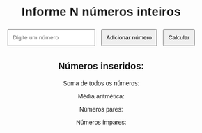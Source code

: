 <!DOCTYPE html>
<html lang="pt-BR">
<head>
    <meta charset="UTF-8">
    <meta name="viewport" content="width=device-width, initial-scale=1.0">
    <style>
        body {
            font-family: Arial, sans-serif;
            margin: 20px;
        }
        input, button {
            padding: 10px;
            margin: 5px;
        }
        .result {
            margin-top: 20px;
        }
        .container{
            align-items: center;
            align-content: center;
            text-align: center;
        }
    </style>
</head>
<body>
    <div class="container">
    <h1>Informe N números inteiros</h1>
    <input type="number" id="numInput" placeholder="Digite um número" />
    <button onclick="adicionarNumero()">Adicionar número</button>
    <button onclick="calcularResultados()">Calcular</button>
    <h2>Números inseridos:</h2>
    <p id="numerosInseridos"></p>
    <div class="result">
        <p>Soma de todos os números: <span id="soma"></span></p>
        <p>Média aritmética: <span id="media"></span></p>
        <p>Números pares: <span id="pares"></span></p>
        <p>Números ímpares: <span id="impares"></span></p>
    </div>
    </div>
    <script>
        let numeros = [];
        function adicionarNumero() {
            const input = document.getElementById('numInput');
            const valor = parseInt(input.value);
            if (!isNaN(valor)) {
                numeros.push(valor);
                document.getElementById('numerosInseridos').textContent = numeros.join(', ');
                input.value = '';  
            } else {
                alert("Por favor, insira um número válido.");
            }
        }
        function calcularResultados() {
            if (numeros.length === 0) {
                alert("Por favor, insira pelo menos um número.");
                return;
            }
            const soma = numeros.reduce((acc, num) => acc + num, 0);
            document.getElementById('soma').textContent = soma;
            const media = soma / numeros.length;
            document.getElementById('media').textContent = media.toFixed(2);
            let pares = 0, impares = 0;
            numeros.forEach(num => {
                if (num % 2 === 0) {
                    pares++;
                } else {
                    impares++;
                }
            });
            document.getElementById('pares').textContent = pares;
            document.getElementById('impares').textContent = impares;
        }
    </script>
</body>
</html>
